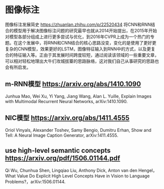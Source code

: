 # 图像标注

图像标注发展简史 https://zhuanlan.zhihu.com/p/22520434
将CNN和RNN结合的模型用于解决图像标注问题的研究最早也就从2014开始提出，在2015年开始对模型各部分组成上进行更多尝试与优化，到2016年CVPR上成为一个热门的专题。在这个发展中，将RNN和CNN结合的核心思路没变，变化的是使用了更好更复杂的CNN模型，效果更好的LSTM，图像特征输入到RNN中的方式，以及更复合的特征输入等。正由于其发展时间跨度较短，通过阅读该领域的一些重要文章，可以相对轻松地理出大牛们攻城拔寨的思路脉络，这对我们自己从事研究的思路也会有所启发。

## m-RNN模型 https://arxiv.org/abs/1410.1090
Junhua Mao, Wei Xu, Yi Yang, Jiang Wang, Alan L. Yuille, Explain Images with Multimodal Recurrent Neural Networks, arXiv:1410.1090.

## NIC模型 https://arxiv.org/abs/1411.4555
Oriol Vinyals, Alexander Toshev, Samy Bengio, Dumitru Erhan, Show and Tell: A Neural Image Caption Generator, arXiv:1411.4555.

## use high-level semantic concepts https://arxiv.org/pdf/1506.01144.pdf
Qi Wu, Chunhua Shen, Lingqiao Liu, Anthony Dick, Anton van den Hengel，What Value Do Explicit High Level Concepts Have
in Vision to Language Problems?，arXiv:1506.01144.

